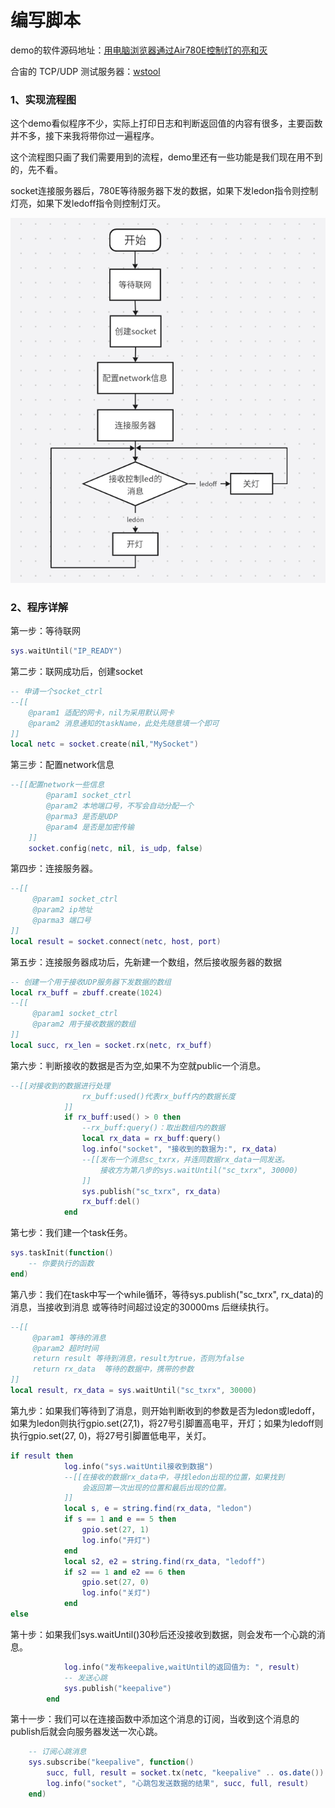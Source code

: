 # 编写脚本

demo的软件源码地址：[用电脑浏览器通过Air780E控制灯的亮和灭](https://gitee.com/openLuat/LuatOS-Air780E/tree/master/demo/Air780E的LuatOS开发快速入门文档适配demo/3.用电脑浏览器通过Air780E控制灯的亮和灭)

合宙的 TCP/UDP 测试服务器：[wstool](https://netlab.luatos.com/)

### 1、实现流程图

这个demo看似程序不少，实际上打印日志和判断返回值的内容有很多，主要函数并不多，接下来我将带你过一遍程序。

这个流程图只画了我们需要用到的流程，demo里还有一些功能是我们现在用不到的，先不看。

socket连接服务器后，780E等待服务器下发的数据，如果下发ledon指令则控制灯亮，如果下发ledoff指令则控制灯灭。

![5a725229-fbc0-495c-84df-7809a774de29](./image/5a725229-fbc0-495c-84df-7809a774de29.png)

### 2、程序详解

第一步：等待联网

```Lua
sys.waitUntil("IP_READY")
```

第二步：联网成功后，创建socket

```Lua
-- 申请一个socket_ctrl
--[[
    @param1 适配的网卡，nil为采用默认网卡
    @param2 消息通知的taskName，此处先随意填一个即可
]]
local netc = socket.create(nil,"MySocket")
```

第三步：配置network信息

```Lua
--[[配置network一些信息
        @param1 socket_ctrl
        @param2 本地端口号，不写会自动分配一个
        @parma3 是否是UDP
        @param4 是否是加密传输
    ]]
    socket.config(netc, nil, is_udp, false)
```

第四步：连接服务器。

```Lua
--[[
     @param1 socket_ctrl
     @param2 ip地址
     @parma3 端口号
]]
local result = socket.connect(netc, host, port)
```

第五步：连接服务器成功后，先新建一个数组，然后接收服务器的数据

```Lua
-- 创建一个用于接收UDP服务器下发数据的数组
local rx_buff = zbuff.create(1024)
--[[
     @param1 socket_ctrl
     @param2 用于接收数据的数组
]]
local succ, rx_len = socket.rx(netc, rx_buff)
```

第六步：判断接收的数据是否为空,如果不为空就public一个消息。

```Lua
--[[对接收到的数据进行处理
                rx_buff:used()代表rx_buff内的数据长度
            ]]
            if rx_buff:used() > 0 then
                --rx_buff:query()：取出数组内的数据
                local rx_data = rx_buff:query()
                log.info("socket", "接收到的数据为:", rx_data)
                --[[发布一个消息sc_txrx，并连同数据rx_data一同发送。
                    接收方为第八步的sys.waitUntil("sc_txrx", 30000)
                ]]
                sys.publish("sc_txrx", rx_data)
                rx_buff:del()
            end
```

第七步：我们建一个task任务。

```Lua
sys.taskInit(function()
    -- 你要执行的函数
end)
```

第八步：我们在task中写一个while循环，等待sys.publish("sc_txrx", rx_data)的消息，当接收到消息 或等待时间超过设定的30000ms 后继续执行。

```Lua
--[[
     @param1 等待的消息
     @param2 超时时间
     return result 等待到消息，result为true，否则为false
     return rx_data  等待的数据中，携带的参数
]]
local result, rx_data = sys.waitUntil("sc_txrx", 30000)
```

第九步：如果我们等待到了消息，则开始判断收到的参数是否为ledon或ledoff，如果为ledon则执行gpio.set(27,1)，将27号引脚置高电平，开灯；如果为ledoff则执行gpio.set(27, 0)，将27号引脚置低电平，关灯。

```Lua
if result then
            log.info("sys.waitUntil接收到数据")
            --[[在接收的数据rx_data中，寻找ledon出现的位置，如果找到
                会返回第一次出现的位置和最后出现的位置。
            ]]
            local s, e = string.find(rx_data, "ledon")
            if s == 1 and e == 5 then
                gpio.set(27, 1)
                log.info("开灯")
            end
            local s2, e2 = string.find(rx_data, "ledoff")
            if s2 == 1 and e2 == 6 then
                gpio.set(27, 0)
                log.info("关灯")
            end
else
```

第十步：如果我们sys.waitUntil()30秒后还没接收到数据，则会发布一个心跳的消息。

```Lua
            log.info("发布keepalive,waitUntil的返回值为: ", result)
            -- 发送心跳
            sys.publish("keepalive")
        end
```

第十一步：我们可以在连接函数中添加这个消息的订阅，当收到这个消息的publish后就会向服务器发送一次心跳。

```Lua
    -- 订阅心跳消息
    sys.subscribe("keepalive", function()
        succ, full, result = socket.tx(netc, "keepalive" .. os.date())
        log.info("socket", "心跳包发送数据的结果", succ, full, result)
    end)
```
